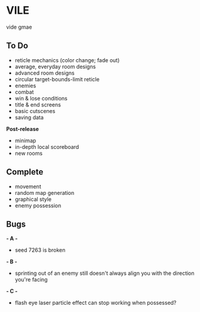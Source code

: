 # VILE
vide gmae

## To Do
- reticle mechanics (color change; fade out)
- average, everyday room designs
- advanced room designs
- circular target-bounds-limit reticle
- enemies
- combat
- win & lose conditions
- title & end screens
- basic cutscenes
- saving data

**Post-release**
- minimap
- in-depth local scoreboard
- new rooms

## Complete
- movement
- random map generation
- graphical style
- enemy possession

## Bugs

**- A -**
- seed 7263 is broken

**- B -**
- sprinting out of an enemy still doesn't always align you with the direction you're facing

**- C -**
- flash eye laser particle effect can stop working when possessed?
